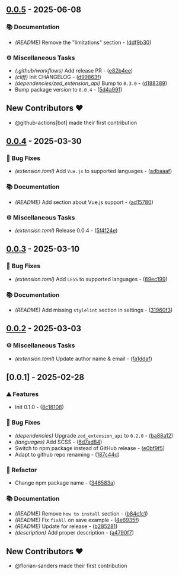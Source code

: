 
## [0.0.5](https://github.com/florian-sanders/zed-stylelint/compare/0.0.4..0.0.5) - 2025-06-08

### 📚 Documentation

- *(README)* Remove the "limitations" section - ([ddf9b30](https://github.com/florian-sanders/zed-stylelint/commit/ddf9b300308f1ae36ca3d27af5a617ca90bca12c))

### ⚙️ Miscellaneous Tasks

- *(.github/workflows)* Add release PR - ([e82b4ee](https://github.com/florian-sanders/zed-stylelint/commit/e82b4eec71bb3eabf506d63a295e5be9cde8d07d))
- *(cliff)* Init CHANGELOG - ([d99863f](https://github.com/florian-sanders/zed-stylelint/commit/d99863f9107efa4c980a41c47287b175411fe348))
- *(dependencies/zed_extension_api)* Bump to `0.3.0` - ([d188389](https://github.com/florian-sanders/zed-stylelint/commit/d188389ba252e1448e8fede3d9d47bfd23791566))
- Bump package version to `0.0.4` - ([5d4a991](https://github.com/florian-sanders/zed-stylelint/commit/5d4a9914c3a200af25a7b205c63584f07af5ed14))

## New Contributors ❤️

* @github-actions[bot] made their first contribution

## [0.0.4](https://github.com/florian-sanders/zed-stylelint/compare/0.0.3..0.0.4) - 2025-03-30

### 🐛 Bug Fixes

- *(extension.toml)* Add `Vue.js` to supported languages - ([adbaaaf](https://github.com/florian-sanders/zed-stylelint/commit/adbaaaf60ffee4a72540dc37a6887f0d64a6ab89))

### 📚 Documentation

- *(README)* Add section about Vue.js support - ([ad15780](https://github.com/florian-sanders/zed-stylelint/commit/ad15780f9b0f1bb47673d9c089cc0eceaac45962))

### ⚙️ Miscellaneous Tasks

- *(extension.toml)* Release 0.0.4 - ([5f4f24e](https://github.com/florian-sanders/zed-stylelint/commit/5f4f24ee665f32858a24726eb5ce7ea2d15a5d17))


## [0.0.3](https://github.com/florian-sanders/zed-stylelint/compare/0.0.2..0.0.3) - 2025-03-10

### 🐛 Bug Fixes

- *(extension.toml)* Add `LESS` to supported languages - ([69ec199](https://github.com/florian-sanders/zed-stylelint/commit/69ec1999494f1c4aa718d9b11192af4f3c71903c))

### 📚 Documentation

- *(README)* Add missing `stylelint` section in settings - ([31960f3](https://github.com/florian-sanders/zed-stylelint/commit/31960f310d5907d817a410ce5e9cc5fd2e5240d6))


## [0.0.2](https://github.com/florian-sanders/zed-stylelint/compare/0.0.1..0.0.2) - 2025-03-03

### ⚙️ Miscellaneous Tasks

- *(extension.toml)* Update author name & email - ([fa1ddaf](https://github.com/florian-sanders/zed-stylelint/commit/fa1ddaf78380c8145ac37a7b3b77227432ee0f7e))


## [0.0.1] - 2025-02-28

### ⛰️  Features

- Init 0.1.0 - ([8c18108](https://github.com/florian-sanders/zed-stylelint/commit/8c181086f883d0397016d086e9bb7ca6cfc69910))

### 🐛 Bug Fixes

- *(dependencies)* Upgrade `zed_extension_api` to `0.2.0` - ([ba88a12](https://github.com/florian-sanders/zed-stylelint/commit/ba88a12e7b0f64a610eeba7f2b2db2f0dd087f13))
- *(languages)* Add SCSS - ([6d7ad84](https://github.com/florian-sanders/zed-stylelint/commit/6d7ad845a34662093547bdd81cfeaffea99e658c))
- Switch to npm package instead of GitHub release - ([e0bf9f5](https://github.com/florian-sanders/zed-stylelint/commit/e0bf9f5f436b0519bd3d2300078e5cec55f7f664))
- Adapt to github repo renaming - ([187c44d](https://github.com/florian-sanders/zed-stylelint/commit/187c44d5e55ecb15d1927af9feaa8081cc2999b3))

### 🚜 Refactor

- Change npm package name - ([346583a](https://github.com/florian-sanders/zed-stylelint/commit/346583ac6748fff0aad902b4732a472670ef96a8))

### 📚 Documentation

- *(README)* Remove `how to install` section - ([b84cfc1](https://github.com/florian-sanders/zed-stylelint/commit/b84cfc15a377e985fb422bcf3e5af63b795c4f16))
- *(README)* Fix `fixAll` on save example - ([4e6935f](https://github.com/florian-sanders/zed-stylelint/commit/4e6935f65b729051d1b2b783fff0ae39e222a56e))
- *(README)* Update for release - ([b285281](https://github.com/florian-sanders/zed-stylelint/commit/b285281df9dbce1163b06099eb592319d13005dc))
- *(description)* Add proper description - ([a4790f7](https://github.com/florian-sanders/zed-stylelint/commit/a4790f7e5d4cdbfb121d99caf2d797a51efc6655))

## New Contributors ❤️

* @florian-sanders made their first contribution


